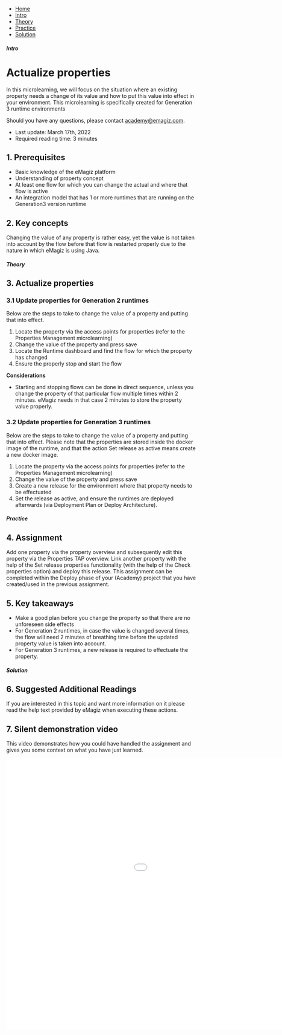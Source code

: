 <div class="ez-academy">
	<div class="ez-academy__body">
		<main class="micro-learning">
		<ul class="doc-nav">
			<li class="doc-nav__item"><a href="../../docs/microlearning/crashcourse-platform-index" class="doc-nav__link">Home</a></li>
			<li class="doc-nav__item"><a href="#intro" class="doc-nav__link">Intro</a></li>
			<li class="doc-nav__item"><a href="#theory" class="doc-nav__link">Theory</a></li>
			<li class="doc-nav__item"><a href="#practice" class="doc-nav__link">Practice</a></li>
			<li class="doc-nav__item"><a href="#solution" class="doc-nav__link">Solution</a></li>
		</ul>

<div class="doc">

##### Intro

# Actualize properties

In this microlearning, we will focus on the situation where an existing property needs a change of its value and how to put this value into effect in your environment. This microlearning is specifically created for Generation 3 runtime environments

Should you have any questions, please contact academy@emagiz.com.

- Last update: March 17th, 2022
- Required reading time: 3 minutes

## 1. Prerequisites
- Basic knowledge of the eMagiz platform
- Understanding of property concept
- At least one flow for which you can change the actual and where that flow is active
- An integration model that has 1 or more runtimes that are running on the Generation3 version runtime

## 2. Key concepts
Changing the value of any property is rather easy, yet the value is not taken into account by the flow before that flow is restarted properly due to the nature in which eMagiz is using Java.

##### Theory

## 3. Actualize properties

### 3.1 Update properties for Generation 2 runtimes

Below are the steps to take to change the value of a property and putting that into effect.

1. Locate the property via the access points for properties (refer to the Properties Management microlearning)
2. Change the value of the property and press save
3. Locate the Runtime dashboard and find the flow for which the property has changed
4. Ensure the properly stop and start the flow

**Considerations**
- Starting and stopping flows can be done in direct sequence, unless you change the property of that particular flow multiple times within 2 minutes. eMagiz needs in that case 2 minutes to store the property value properly.

### 3.2 Update properties for Generation 3 runtimes

Below are the steps to take to change the value of a property and putting that into effect. Please note that the properties are stored inside the docker image of the runtime, and that the action Set release as active means create a new docker image.

1. Locate the property via the access points for properties (refer to the Properties Management microlearning)
2. Change the value of the property and press save
3. Create a new release for the environment where that property needs to be effectuated
4. Set the release as active, and ensure the runtimes are deployed afterwards (via Deployment Plan or Deploy Architecture).

##### Practice

## 4. Assignment

Add one property via the property overview and subsequently edit this property via the Properties TAP overview. Link another property with the help of the Set release properties functionality (with the help of the Check properties option) and deploy this release. This assignment can be completed within the Deploy phase of your (Academy) project that you have created/used in the previous assignment.

## 5. Key takeaways

- Make a good plan before you change the property so that there are no unforeseen side effects
- For Generation 2 runtimes, in case the value is changed several times, the flow will need 2 minutes of breathing time before the updated property value is taken into account.
- For Generation 3 runtimes, a new release is required to effectuate the property.

##### Solution

## 6. Suggested Additional Readings

If you are interested in this topic and want more information on it please read the help text provided by eMagiz when executing these actions.

## 7. Silent demonstration video

This video demonstrates how you could have handled the assignment and gives you some context on what you have just learned.

<iframe width="1280" height="720" src="../../vid/microlearning/crashcourse-platform-deploy-property-management.mp4" frameborder="0" allow="accelerometer; autoplay; clipboard-write; encrypted-media; gyroscope; picture-in-picture" allowfullscreen></iframe>

</div>
</main>
</div>
</div>